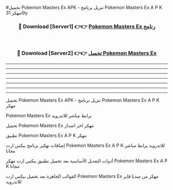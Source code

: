 #تحميل Pokemon Masters Ex  APK - تنزيل برنامج Pokemon Masters Ex  A P K مهكر 31i9y 



<div align="center">
<h3>🔴 Download [Server1] 👉👉 <a href="https://apkdownload10.web.app/?title=Pokemon Masters Ex ">Pokemon Masters Ex  رنامج</a></h3><br>

<h3>🔴 Download [Server2] 👉👉 <a href="https://apkdownload10.web.app/?title=Pokemon Masters Ex ">تحميل Pokemon Masters Ex  </a></h3>
</div>


----------------------------------------------------------

----------------------------------------------------------

----------------------------------------------------------

----------------------------------------------------------

----------------------------------------------------------

----------------------------------------------------------

----------------------------------------------------------

تحميل Pokemon Masters Ex  APK - تنزيل برنامج Pokemon Masters Ex  A P K مهكر

Pokemon Masters Ex  برابط مباشر للاندرويد

تحميل Pokemon Masters Ex  مهكر اخر اصدار

تطبيق Pokemon Masters Ex  A P K مهكر

إضافات تهكير برنامج بيكس ارت Pokemon Masters Ex  A P K للاندرويد برابط مباشر مجانا

أدوات التعديل الأساسية بعد تحميل تطبيق بيكس ارت مهكر Pokemon Masters Ex  A P K مجانا

القوالب الجاهزة بعد تحميل بيكس ارت Pokemon Masters Ex  مهكر من ميديا فاير للاندرويد


